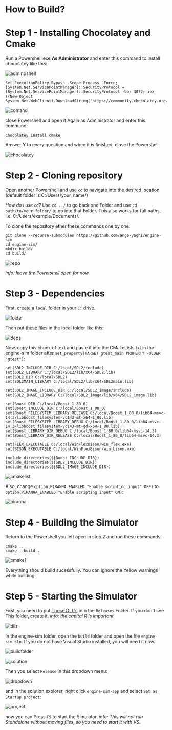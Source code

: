 # How to Build?

# Step 1 - Installing Chocolatey and Cmake

Run a Powershell.exe **As Administrator** and enter this command to install chocolatey like this:

![adminpshell](https://cdn.discordapp.com/attachments/794975038616895488/1008036672736342086/unknown.png)
```
Set-ExecutionPolicy Bypass -Scope Process -Force; [System.Net.ServicePointManager]::SecurityProtocol = [System.Net.ServicePointManager]::SecurityProtocol -bor 3072; iex ((New-Object System.Net.WebClient).DownloadString('https://community.chocolatey.org/install.ps1'))
```
![comand](https://cdn.discordapp.com/attachments/794975038616895488/1008037125448548402/unknown.png)

close Powershell and open it Again as Administrator and enter this command:
```
chocolatey install cmake
```
Answer Y to every question and when it is finished, close the Powershell.

![chocolatey](https://cdn.discordapp.com/attachments/794975038616895488/1008037498640928868/unknown.png)

# Step 2 - Cloning repository

Open another Powershell and use `cd` to navigate into the desired location (default folder is C:/Users/your_name/)

*How do i use `cd`?*
Use `cd ../` to go back one Folder and use `cd path/to/your_folder/` to go into that Folder. This also works for full paths, i.e. C:/Users/example/Documents/.

To clone the repository ether these commands one by one:
```
git clone --recurse-submodules https://github.com/ange-yaghi/engine-sim
cd engine-sim/
mkdir build/
cd build/
```
![repo](https://cdn.discordapp.com/attachments/794975038616895488/1008038407362064404/unknown.png)

*info: leave the Powershell open for now.*

# Step 3 - Dependencies

First, create a `local` folder in your `C:` drive.

![folder](https://cdn.discordapp.com/attachments/794975038616895488/1008038688393015326/unknown.png)

Then put [these files](https://mega.nz/file/PyIkWDjT#AbKPu2AdwqL56wgsINcUP1Q9I6P2vEcMf1a5_T-lLx4) in the local folder like this:

![deps](https://cdn.discordapp.com/attachments/794975038616895488/1008042014291529789/unknown.png)

Now, copy this chunk of text and paste it into the CMakeLists.txt in the engine-sim folder after `set_property(TARGET gtest_main PROPERTY FOLDER "gtest")`:
```
set(SDL2_INCLUDE_DIR C:/local/SDL2/include)
set(SDL2_LIBRARY C:/local/SDL2/lib/x64/SDL2.lib)
set(SDL2_DIR C:/local/SDL2)
set(SDL2MAIN_LIBRARY C:/local/SDL2/lib/x64/SDL2main.lib)

set(SDL2_IMAGE_INCLUDE_DIR C:/local/SDL2_image/include)
set(SDL2_IMAGE_LIBRARY C:/local/SDL2_image/lib/x64/SDL2_image.lib)

set(Boost_DIR C:/local/Boost_1_80_0)
set(Boost_INCLUDE_DIR C:/local/Boost_1_80_0)
set(Boost_FILESYSTEM_LIBRARY_RELEASE C:/local/Boost_1_80_0/lib64-msvc-14.3/libboost_filesystem-vc143-mt-x64-1_80.lib)
set(Boost_FILESYSTEM_LIBRARY_DEBUG C:/local/Boost_1_80_0/lib64-msvc-14.3/libboost_filesystem-vc143-mt-gd-x64-1_80.lib)
set(Boost_LIBRARY_DIR_DEBUG C:/local/Boost_1_80_0/lib64-msvc-14.3)
set(Boost_LIBRARY_DIR_RELEASE C:/local/Boost_1_80_0/lib64-msvc-14.3)

set(FLEX_EXECUTABLE C:/local/WinFlexBison/win_flex.exe)
set(BISON_EXECUTABLE C:/local/WinFlexBison/win_bison.exe)

include_directories(${Boost_INCLUDE_DIR})
include_directories(${SDL2_INCLUDE_DIR})
include_directories(${SDL2_IMAGE_INCLUDE_DIR})
```

![cmakelist](https://cdn.discordapp.com/attachments/794975038616895488/1008042756083568720/unknown.png)

Also, change `option(PIRANHA_ENABLED "Enable scripting input" OFF)` to `option(PIRANHA_ENABLED "Enable scripting input" ON)`:

![piranha](https://cdn.discordapp.com/attachments/794975038616895488/1008049103986511964/unknown.png)

# Step 4 - Building the Simulator

Return to the Powershell you left open in step 2 and run these commands:
```
cmake ..
cmake --build .
```

![cmake1](https://cdn.discordapp.com/attachments/794975038616895488/1008043402698424401/unknown.png)

Everything should build sucessfully. You can ignore the Yellow warnings while building.

# Step 5 - Starting the Simulator

First, you need to put [These DLL's](https://cdn.discordapp.com/attachments/794975038616895488/1008047097020436500/DLLs.zip) into the `Releases` Folder.
If you don't see This folder, create it. *info: the capital R is important*

![dlls](https://cdn.discordapp.com/attachments/794975038616895488/1008047688429871125/unknown.png)

In the engine-sim folder, open the `build` folder and open the file `engine-sim.sln`.
If you do not have Visual Studio installed, you will need it now.

![buildfolder](https://cdn.discordapp.com/attachments/794975038616895488/1008044394156408922/unknown.png)

![solution](https://cdn.discordapp.com/attachments/794975038616895488/1008044430336467014/unknown.png)

Then you select `Release` in this dropdown menu:

![dropdown](https://cdn.discordapp.com/attachments/794975038616895488/1008045055250014229/unknown.png)

and in the solution explorer, right click `engine-sim-app` and select `Set as Startup project`:

![project](https://cdn.discordapp.com/attachments/794975038616895488/1008045401309462559/unknown.png)

now you can Press `F5` to start the Simulator.
*info: This will not run Standalone without moving files, so you need to start it with VS.*
